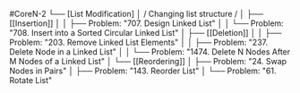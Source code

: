 #CoreN-2
└── [List Modification]
    │   / Changing list structure /
    │
    ├── [[Insertion]]
    │   │   ├── Problem: "707. Design Linked List"
    │   │   └── Problem: "708. Insert into a Sorted Circular Linked List"
    │
    ├── [[Deletion]]
    │   │   ├── Problem: "203. Remove Linked List Elements"
    │   │   ├── Problem: "237. Delete Node in a Linked List"
    │   │   └── Problem: "1474. Delete N Nodes After M Nodes of a Linked List"
    │
    └── [[Reordering]]
        │   ├── Problem: "24. Swap Nodes in Pairs"
        │   ├── Problem: "143. Reorder List"
        │   └── Problem: "61. Rotate List"
